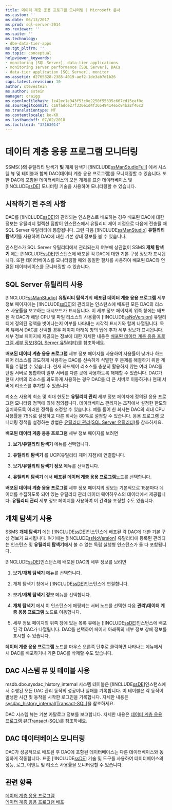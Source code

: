 ```yaml
---
title: 데이터 계층 응용 프로그램 모니터링 | Microsoft 문서
ms.custom: ''
ms.date: 06/13/2017
ms.prod: sql-server-2014
ms.reviewer: ''
ms.suite: ''
ms.technology:
- dbe-data-tier-apps
ms.tgt_pltfrm: ''
ms.topic: conceptual
helpviewer_keywords:
- monitoring [SQL Server], data-tier applications
- monitoring server performance [SQL Server], DACs
- data-tier application [SQL Server], monitor
ms.assetid: d2765828-2385-4019-aef2-1de3ab7d1b26
caps.latest.revision: 10
author: stevestein
ms.author: sstein
manager: craigg
ms.openlocfilehash: 1e42ec1e943f53c8e2250f55335c667ed15eaf0c
ms.sourcegitcommit: c18fadce27f330e1d4f36549414e5c84ba2f46c2
ms.translationtype: MT
ms.contentlocale: ko-KR
ms.lasthandoff: 07/02/2018
ms.locfileid: "37163014"
---
```

# <a name="monitor-data-tier-applications"></a>데이터 계층 응용 프로그램 모니터링
  SSMS( **)의** 유틸리티 탐색기 **및** 개체 탐색기 [!INCLUDE[ssManStudioFull](../../includes/ssmanstudiofull-md.md)] 에서 시스템 뷰 및 테이블과 함께 DAC(데이터 계층 응용 프로그램)를 모니터링할 수 있습니다. 또한 DAC에 포함된 데이터베이스의 모든 개체를 표준 데이터베이스 및 [!INCLUDE[ssDE](../../includes/ssde-md.md)] 모니터링 기술을 사용하여 모니터링할 수 있습니다.  
  
## <a name="before-you-begin"></a>시작하기 전 주의 사항  
 DAC를 [!INCLUDE[ssDE](../../includes/ssde-md.md)]의 관리되는 인스턴스로 배포하는 경우 배포된 DAC에 대한 정보는 유틸리티 컬렉션 집합이 인스턴스에서 유틸리티 제어 지점으로 다음에 전송될 때 SQL Server 유틸리티에 통합됩니다. 그런 다음 [!INCLUDE[ssManStudio](../../includes/ssmanstudio-md.md)] **유틸리티 탐색기**를 사용하여 DAC에 대한 기본 상태 정보를 볼 수 있습니다.  
  
 인스턴스가 SQL Server 유틸리티에서 관리되는지 여부에 상관없이 SSMS **개체 탐색기** 에는 [!INCLUDE[ssDE](../../includes/ssde-md.md)]인스턴스에 배포된 각 DAC에 대한 기본 구성 정보가 표시됩니다. 또한 데이터베이스를 모니터링할 때와 동일한 절차를 사용하여 배포된 DAC와 연결된 데이터베이스를 모니터링할 수 있습니다.  
  
## <a name="using-the-sql-server-utility"></a>SQL Server 유틸리티 사용  
 [!INCLUDE[ssManStudio](../../includes/ssmanstudio-md.md)] **유틸리티 탐색기**의 **배포된 데이터 계층 응용 프로그램** 세부 정보 페이지에는 [!INCLUDE[ssDE](../../includes/ssde-md.md)]의 관리되는 인스턴스에 배포된 모든 DAC의 리소스 사용률을 보고하는 대시보드가 표시됩니다. 이 세부 정보 페이지의 위쪽 창에는 배포된 각 DAC가 해당 CPU 및 파일 리소스의 사용률이 [!INCLUDE[ssNoVersion](../../includes/ssnoversion-md.md)] 유틸리티에 정의된 정책을 벗어나는지 여부를 나타내는 시각적 표시기와 함께 나열됩니다. 목록 뷰에서 DAC를 선택할 경우 페이지 아래쪽 창의 탭에 추가 세부 정보가 표시됩니다. 세부 정보 페이지에 제공되는 정보에 대한 자세한 내용은 [배포된 데이터 계층 응용 프로그램 세부 정보&#40;SQL Server 유틸리티&#41;](../../database-engine/deployed-data-tier-application-details-sql-server-utility.md)를 참조하세요.  
  
 **배포된 데이터 계층 응용 프로그램** 세부 정보 페이지를 사용하여 사용률이 낮거나 하드웨어 리소스를 과도하게 사용하는 DAC를 신속하게 식별한 후 문제를 해결하기 위한 계획을 수립할 수 있습니다. 현재 하드웨어 리소스를 충분히 활용하지 않는 여러 DAC를 단일 서버로 통합하여 일부 서버를 다른 곳에 사용하도록 해제할 수 있습니다. DAC가 현재 서버의 리소스를 과도하게 사용하는 경우 DAC를 더 큰 서버로 이동하거나 현재 서버에 리소스를 추가할 수 있습니다.  
  
 리소스 사용의 최소 및 최대 한도는 **유틸리티 관리** 세부 정보 페이지에 정의된 응용 프로그램 모니터링 정책에 의해 정의됩니다. 데이터베이스 관리자는 조직에서 설정한 한도와 일치하도록 이러한 정책을 조정할 수 있습니다. 예를 들어 한 회사는 DAC의 최대 CPU 사용률을 75%로 설정하고 다른 회사는 80%로 설정할 수 있습니다. 응용 프로그램 모니터링 정책을 설정하는 방법은 [유틸리티 관리&#40;SQL Server 유틸리티&#41;](../../database-engine/utility-administration-sql-server-utility.md)를 참조하세요.  
  
 **배포된 데이터 계층 응용 프로그램** 세부 정보 페이지를 보려면  
  
1.  **보기/유틸리티 탐색기** 메뉴를 선택합니다.  
  
2.  **유틸리티 탐색기** 를 UCP(유틸리티 제어 지점)에 연결합니다.  
  
3.  **보기/유틸리티 탐색기 정보** 메뉴를 선택합니다.  
  
4.  **유틸리티 탐색기** 에서 **배포된 데이터 계층 응용 프로그램**노드를 선택합니다.  
  
 **배포된 데이터 계층 응용 프로그램** 세부 정보 페이지의 정보는 기본적으로 15분마다 데이터를 수집하도록 되어 있는 유틸리티 관리 데이터 웨어하우스의 데이터에서 제공됩니다. **유틸리티 관리** 세부 정보 페이지를 사용하여 이 간격을 조정할 수도 있습니다.  
  
## <a name="using-object-explorer"></a>개체 탐색기 사용  
 SSMS **개체 탐색기** 에는 [!INCLUDE[ssDE](../../includes/ssde-md.md)]인스턴스에 배포된 각 DAC에 대한 기본 구성 정보가 표시됩니다. 여기에는 [!INCLUDE[ssNoVersion](../../includes/ssnoversion-md.md)] 유틸리티에 등록된 관리되는 인스턴스 및 **유틸리티 탐색기**에서 볼 수 없는 독립 실행형 인스턴스가 둘 다 포함됩니다.  
  
 [!INCLUDE[ssDE](../../includes/ssde-md.md)]인스턴스에 배포된 DAC의 세부 정보를 보려면  
  
1.  **보기/개체 탐색기** 메뉴를 선택합니다.  
  
2.  개체 탐색기 창에서 [!INCLUDE[ssDE](../../includes/ssde-md.md)]인스턴스에 연결합니다.  
  
3.  **보기/개체 탐색기 정보** 메뉴를 선택합니다.  
  
4.  **개체 탐색기** 에서 이 인스턴스에 매핑되는 서버 노드를 선택한 다음 **관리\데이터 계층 응용 프로그램** 노드로 이동합니다.  
  
5.  세부 정보 페이지의 위쪽 창에 있는 목록 뷰에는 [!INCLUDE[ssDE](../../includes/ssde-md.md)]인스턴스에 배포된 각 DAC가 나열됩니다. DAC를 선택하여 페이지 아래쪽의 세부 정보 창에 정보를 표시할 수 있습니다.  
  
 **데이터 계층 응용 프로그램** 노드를 마우스 오른쪽 단추로 클릭하면 나타나는 메뉴에서 새 DAC를 배포하거나 기존 DAC를 삭제할 수도 있습니다.  
  
## <a name="using-the-dac-system-views-and-tables"></a>DAC 시스템 뷰 및 테이블 사용  
 msdb.dbo.sysdac_history_internal 시스템 테이블은 [!INCLUDE[ssDE](../../includes/ssde-md.md)]인스턴스에서 수행된 모든 DAC 관리 동작의 성공이나 실패를 기록합니다. 이 테이블은 각 동작이 발생한 시간 및 동작을 시작한 로그인을 기록합니다. 자세한 내용은 [sysdac_history_internal&#40;Transact-SQL&#41;](/sql/relational-databases/system-tables/data-tier-application-tables-sysdac-history-internal)을 참조하세요.  
  
 DAC 시스템 뷰는 기본 카탈로그 정보를 보고합니다. 자세한 내용은 [데이터 계층 응용 프로그램 뷰&#40;Transact-SQL&#41;](/sql/relational-databases/system-catalog-views/data-tier-application-views-dbo-sysdac-instances)를 참조하세요.  
  
## <a name="monitoring-dac-databases"></a>DAC 데이터베이스 모니터링  
 DAC가 성공적으로 배포된 후 DAC에 포함된 데이터베이스는 다른 데이터베이스와 동일하게 작동합니다. 표준 [!INCLUDE[ssDE](../../includes/ssde-md.md)] 기술 및 도구를 사용하여 데이터베이스의 성능, 로그, 이벤트 및 리소스 사용률을 모니터링할 수 있습니다.  
  
## <a name="see-also"></a>관련 항목  
 [데이터 계층 응용 프로그램](data-tier-applications.md)   
 [데이터 계층 응용 프로그램 배포](deploy-a-data-tier-application.md)  
  
  
